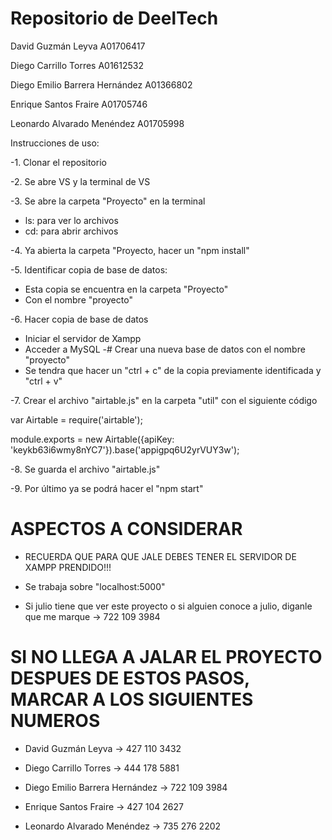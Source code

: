 # Repositorio de DeelTech

David Guzmán Leyva A01706417

Diego Carrillo Torres A01612532

Diego Emilio Barrera Hernández A01366802

Enrique Santos Fraire A01705746

Leonardo Alvarado Menéndez A01705998


Instrucciones de uso:

-1. Clonar el repositorio

-2. Se abre VS y la terminal de VS

-3. Se abre la carpeta "Proyecto" en la terminal 
  - ls: para ver lo archivos
  - cd: para abrir archivos

-4. Ya abierta la carpeta "Proyecto, hacer un "npm install"

-5. Identificar copia de base de datos:
  - Esta copia se encuentra en la carpeta "Proyecto"
  - Con el nombre "proyecto"

-6. Hacer copia de base de datos
  - Iniciar el servidor de Xampp
  - Acceder a MySQL
  -# Crear una nueva base de datos con el nombre "proyecto"
  - Se tendra que hacer un "ctrl + c" de la copia previamente identificada y "ctrl + v"

-7. Crear el archivo "airtable.js" en la carpeta "util" con el siguiente código

var Airtable = require('airtable');

module.exports = new Airtable({apiKey: 'keykb63i6wmy8nYC7'}).base('appigpq6U2yrVUY3w');

-8. Se guarda el archivo "airtable.js"

-9. Por último ya se podrá hacer el "npm start"


# ASPECTOS A CONSIDERAR

- RECUERDA QUE PARA QUE JALE DEBES TENER EL SERVIDOR DE XAMPP PRENDIDO!!!

- Se trabaja sobre "localhost:5000"

- Si julio tiene que ver este proyecto o si alguien conoce a julio, diganle que me marque -> 722 109 3984

# SI NO LLEGA A JALAR EL PROYECTO DESPUES DE ESTOS PASOS, MARCAR A LOS SIGUIENTES NUMEROS

- David Guzmán Leyva -> 427 110 3432

- Diego Carrillo Torres -> 444 178 5881

- Diego Emilio Barrera Hernández -> 722 109 3984

- Enrique Santos Fraire -> 427 104 2627

- Leonardo Alvarado Menéndez -> 735 276 2202
